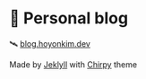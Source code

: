 # **📔 Personal blog**
🛰 [blog.hoyonkim.dev](https://blog.hoyonkim.dev)

Made by [Jeklyll](https://jekyllrb.com) with [Chirpy](https://github.com/cotes2020/jekyll-theme-chirpy) theme
